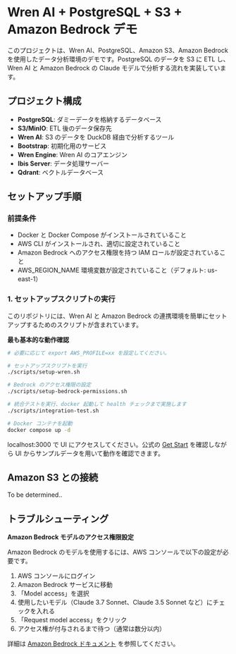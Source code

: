 # Wren AI + PostgreSQL + S3 + Amazon Bedrock デモ

このプロジェクトは、Wren AI、PostgreSQL、Amazon S3、Amazon Bedrock を使用したデータ分析環境のデモです。PostgreSQL のデータを S3 に ETL し、Wren AI と Amazon Bedrock の Claude モデルで分析する流れを実装しています。

## プロジェクト構成

- **PostgreSQL**: ダミーデータを格納するデータベース
- **S3/MinIO**: ETL 後のデータ保存先
- **Wren AI**: S3 のデータを DuckDB 経由で分析するツール
- **Bootstrap**: 初期化用のサービス
- **Wren Engine**: Wren AI のコアエンジン
- **Ibis Server**: データ処理サーバー
- **Qdrant**: ベクトルデータベース

## セットアップ手順

### 前提条件
- Docker と Docker Compose がインストールされていること
- AWS CLI がインストールされ、適切に設定されていること
- Amazon Bedrock へのアクセス権限を持つ IAM ロールが設定されていること
- AWS_REGION_NAME 環境変数が設定されていること（デフォルト: us-east-1）

### 1. セットアップスクリプトの実行

このリポジトリには、Wren AI と Amazon Bedrock の連携環境を簡単にセットアップするためのスクリプトが含まれています。

**最も基本的な動作確認**

```bash
# 必要に応じて export AWS_PROFILE=xx を設定してください。

# セットアップスクリプトを実行
./scripts/setup-wren.sh

# Bedrock のアクセス権限の設定
./scripts/setup-bedrock-permissions.sh

# 統合テストを実行、docker 起動して health チェックまで実施します
./scripts/integration-test.sh

# Docker コンテナを起動
docker compose up -d
```

localhost:3000 で UI にアクセスしてください。公式の [Get Start](https://docs.getwren.ai/oss/getting_started/sample_data/hr) を確認しながら UI からサンプルデータを用いて動作を確認できます。

## Amazon S3 との接続

To be determined..

## トラブルシューティング

**Amazon Bedrock モデルのアクセス権限設定**

Amazon Bedrock のモデルを使用するには、AWS コンソールで以下の設定が必要です。

1. AWS コンソールにログイン
2. Amazon Bedrock サービスに移動
3. 「Model access」を選択
4. 使用したいモデル（Claude 3.7 Sonnet、Claude 3.5 Sonnet など）にチェックを入れる
5. 「Request model access」をクリック
6. アクセス権が付与されるまで待つ（通常は数分以内）

詳細は [Amazon Bedrock ドキュメント](https://docs.aws.amazon.com/bedrock/latest/userguide/model-access.html) を参照してください。
